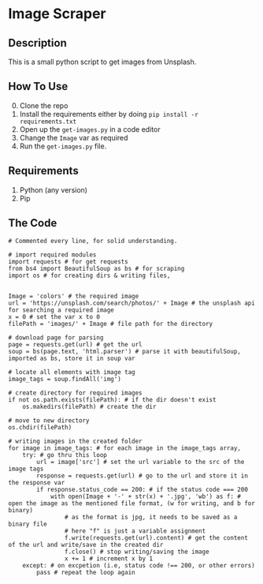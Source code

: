 # Image Scraper

## Description

This is a small python script to get images from Unsplash.

## How To Use

0. Clone the repo
1. Install the requirements either by doing `pip install -r requirements.txt`
2. Open up the `get-images.py` in a code editor
3. Change the `Image` var as required
4. Run the `get-images.py` file.


## Requirements

1. Python (any version)
2. Pip

## The Code 

```
# Commented every line, for solid understanding.

# import required modules
import requests # for get requests
from bs4 import BeautifulSoup as bs # for scraping
import os # for creating dirs & writing files,


Image = 'colors' # the required image
url = 'https://unsplash.com/search/photos/' + Image # the unsplash api for searching a required image
x = 0 # set the var x to 0
filePath = 'images/' + Image # file path for the directory

# download page for parsing
page = requests.get(url) # get the url 
soup = bs(page.text, 'html.parser') # parse it with beautifulSoup, imported as bs, store it in soup var

# locate all elements with image tag
image_tags = soup.findAll('img') 

# create directory for required images
if not os.path.exists(filePath): # if the dir doesn't exist
    os.makedirs(filePath) # create the dir

# move to new directory
os.chdir(filePath)

# writing images in the created folder
for image in image_tags: # for each image in the image_tags array,
    try: # go thru this loop
        url = image['src'] # set the url variable to the src of the image tags
        response = requests.get(url) # go to the url and store it in the response var
        if response.status_code == 200: # if the status code === 200
            with open(Image + '-' + str(x) + '.jpg', 'wb') as f: # open the image as the mentioned file format, (w for writing, and b for binary)
                # as the format is jpg, it needs to be saved as a binary file
                # here "f" is just a variable assignment
                f.write(requests.get(url).content) # get the content of the url and write/save in the created dir
                f.close() # stop writing/saving the image
                x += 1 # increment x by 1
    except: # on excpetion (i.e, status code !== 200, or other errors)
        pass # repeat the loop again
```

